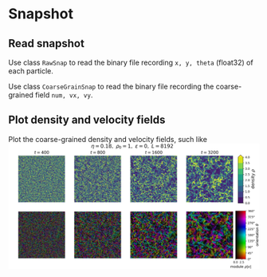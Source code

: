 # Snapshot

## Read snapshot
Use class `RawSnap` to read the binary file recording `x, y, theta` (float32) of each particle.

Use class `CoarseGrainSnap` to read the binary file recording the coarse-grained field `num, vx, vy`.
## Plot density and velocity fields
Plot the coarse-grained density and velocity fields, such like
![](fig/snap_8192_18.jpg)
